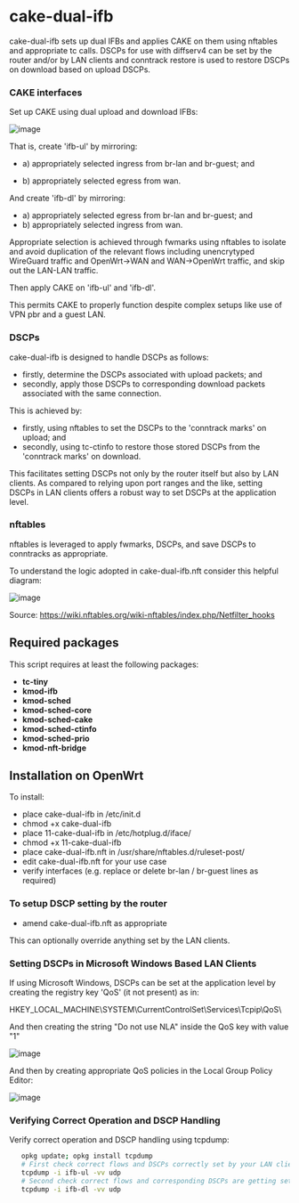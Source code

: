 # cake-dual-ifb

cake-dual-ifb sets up dual IFBs and applies CAKE on them using nftables and appropriate tc calls. DSCPs for use with diffserv4 can be set by the router and/or by LAN clients and conntrack restore is used to restore DSCPs on download based on upload DSCPs. 

 ### CAKE interfaces

Set up CAKE using dual upload and download IFBs:

![image](https://user-images.githubusercontent.com/10721999/188687637-630aa3c5-ee42-4139-be4d-283e1515b54d.png)

That is, create 'ifb-ul' by mirroring: 

- a) appropriately selected ingress from br-lan and br-guest; and 

- b) appropriately selected egress from wan. 

And create 'ifb-dl' by mirroring: 

- a) appropriately selected egress from br-lan and br-guest; and 
- b) appropriately selected ingress from wan. 

Appropriate selection is achieved through fwmarks using nftables to isolate and avoid duplication of the relevant flows including unencrytyped WireGuard traffic and OpenWrt->WAN and WAN->OpenWrt traffic, and skip out the LAN-LAN traffic. 

Then apply CAKE on 'ifb-ul' and 'ifb-dl'. 

This permits CAKE to properly function despite complex setups like use of VPN pbr and a guest LAN.

### DSCPs
 
 cake-dual-ifb is designed to handle DSCPs as follows:
 
- firstly, determine the DSCPs associated with upload packets; and
- secondly, apply those DSCPs to corresponding download packets associated with the same connection.
 
This is achieved by: 

- firstly, using nftables to set the DSCPs to the 'conntrack marks' on upload; and 
- secondly, using tc-ctinfo to restore those stored DSCPs from the 'conntrack marks' on download.
 
This facilitates setting DSCPs not only by the router itself but also by LAN clients. As compared to relying upon port ranges and the like, setting DSCPs in LAN clients offers a robust way to set DSCPs at the application level. 

### nftables

nftables is leveraged to apply fwmarks, DSCPs, and save DSCPs to conntracks as appropriate. 

To understand the logic adopted in cake-dual-ifb.nft consider this helpful diagram:

![image](https://user-images.githubusercontent.com/10721999/188932157-881bd4ef-e1ab-46d7-bd1b-966e78f00429.png)

Source: https://wiki.nftables.org/wiki-nftables/index.php/Netfilter_hooks


## Required packages

This script requires at least the following packages:

- **tc-tiny**
- **kmod-ifb**
- **kmod-sched**
- **kmod-sched-core**
- **kmod-sched-cake**
- **kmod-sched-ctinfo**
- **kmod-sched-prio**
- **kmod-nft-bridge**

## Installation on OpenWrt

To install:

- place cake-dual-ifb in /etc/init.d
- chmod +x cake-dual-ifb
- place 11-cake-dual-ifb in /etc/hotplug.d/iface/
- chmod +x 11-cake-dual-ifb
- place cake-dual-ifb.nft in /usr/share/nftables.d/ruleset-post/
- edit cake-dual-ifb.nft for your use case 
- verify interfaces (e.g. replace or delete br-lan / br-guest lines as required)
   
### To setup DSCP setting by the router ###

- amend cake-dual-ifb.nft as appropriate

This can optionally override anything set by the LAN clients. 

### Setting DSCPs in Microsoft Windows Based LAN Clients ###

If using Microsoft Windows, DSCPs can be set at the application level by creating the registry key 'QoS' (it not present) as in:

HKEY_LOCAL_MACHINE\SYSTEM\CurrentControlSet\Services\Tcpip\QoS\

And then creating the string "Do not use NLA" inside the QoS key with value "1"

![image](https://user-images.githubusercontent.com/10721999/187535155-d4fd286b-9f20-40ce-8ff9-98ed36591721.png)

And then by creating appropriate QoS policies in the Local Group Policy Editor:

![image](https://user-images.githubusercontent.com/10721999/187747512-4c608e11-92a9-4484-b07f-3695baa98b85.png)

### Verifying Correct Operation and DSCP Handling ###

 Verify correct operation and DSCP handling using tcpdump:
 
   ```bash
      opkg update; opkg install tcpdump
      # First check correct flows and DSCPs correctly set by your LAN client on upload
      tcpdump -i ifb-ul -vv udp
      # Second check correct flows and corresponding DSCPs are getting set by router on download
      tcpdump -i ifb-dl -vv udp
   ``` 
